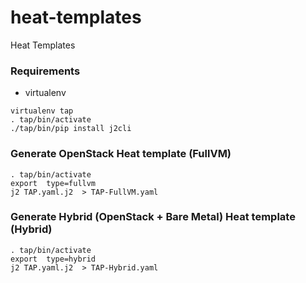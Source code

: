 # heat-templates
Heat Templates


### Requirements
- virtualenv

```
virtualenv tap
. tap/bin/activate
./tap/bin/pip install j2cli
```

### Generate OpenStack Heat template (FullVM)
```
. tap/bin/activate
export  type=fullvm
j2 TAP.yaml.j2  > TAP-FullVM.yaml
```

### Generate Hybrid (OpenStack + Bare Metal) Heat template (Hybrid)
```
. tap/bin/activate
export  type=hybrid
j2 TAP.yaml.j2  > TAP-Hybrid.yaml
```
